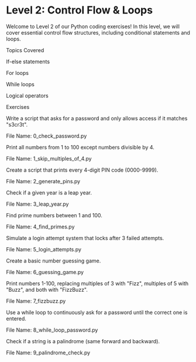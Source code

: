 # Level 2: Control Flow & Loops

Welcome to Level 2 of our Python coding exercises! In this level, we will cover essential control flow structures, including conditional statements and loops.

Topics Covered

If-else statements

For loops

While loops

Logical operators

Exercises

Write a script that asks for a password and only allows access if it matches "s3cr3t".

File Name: 0_check_password.py

Print all numbers from 1 to 100 except numbers divisible by 4.

File Name: 1_skip_multiples_of_4.py

Create a script that prints every 4-digit PIN code (0000-9999).

File Name: 2_generate_pins.py

Check if a given year is a leap year.

File Name: 3_leap_year.py

Find prime numbers between 1 and 100.

File Name: 4_find_primes.py

Simulate a login attempt system that locks after 3 failed attempts.

File Name: 5_login_attempts.py

Create a basic number guessing game.

File Name: 6_guessing_game.py

Print numbers 1-100, replacing multiples of 3 with "Fizz", multiples of 5 with "Buzz", and both with "FizzBuzz".

File Name: 7_fizzbuzz.py

Use a while loop to continuously ask for a password until the correct one is entered.

File Name: 8_while_loop_password.py

Check if a string is a palindrome (same forward and backward).

File Name: 9_palindrome_check.py


